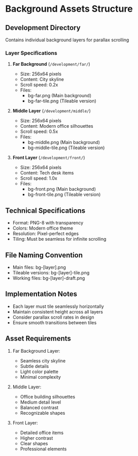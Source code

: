 # Background Assets Structure

## Development Directory
Contains individual background layers for parallax scrolling

### Layer Specifications

1. **Far Background** (`/development/far/`)
   - Size: 256x64 pixels
   - Content: City skyline
   - Scroll speed: 0.2x
   - Files:
     - bg-far.png (Main background)
     - bg-far-tile.png (Tileable version)

2. **Middle Layer** (`/development/middle/`)
   - Size: 256x64 pixels
   - Content: Modern office silhouettes
   - Scroll speed: 0.5x
   - Files:
     - bg-middle.png (Main background)
     - bg-middle-tile.png (Tileable version)

3. **Front Layer** (`/development/front/`)
   - Size: 256x64 pixels
   - Content: Tech desk items
   - Scroll speed: 1.0x
   - Files:
     - bg-front.png (Main background)
     - bg-front-tile.png (Tileable version)

## Technical Specifications
- Format: PNG-8 with transparency
- Colors: Modern office theme
- Resolution: Pixel-perfect edges
- Tiling: Must be seamless for infinite scrolling

## File Naming Convention
- Main files: bg-[layer].png
- Tileable versions: bg-[layer]-tile.png
- Working files: bg-[layer]-draft.png

## Implementation Notes
- Each layer must tile seamlessly horizontally
- Maintain consistent height across all layers
- Consider parallax scroll rates in design
- Ensure smooth transitions between tiles

## Asset Requirements
1. Far Background Layer:
   - Seamless city skyline
   - Subtle details
   - Light color palette
   - Minimal complexity

2. Middle Layer:
   - Office building silhouettes
   - Medium detail level
   - Balanced contrast
   - Recognizable shapes

3. Front Layer:
   - Detailed office items
   - Higher contrast
   - Clear shapes
   - Professional elements 